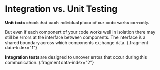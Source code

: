 # Integration vs. Unit Testing

<div class="row">
<div class="cell-4">

**Unit tests** check that each individual piece of our code works correctly. 

But even if each component of your code works well in isolation there may still be errors at the interface between components. The interface is a shared boundary across which components exchange data. {.fragment data-index="1"}

**Integration tests** are designed to uncover errors that occur during this communication. {.fragment data-index="2"}

</div>
</div>